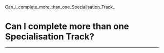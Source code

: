 Can_I_complete_more_than_one_Specialisation_Track_



Can I complete more than one Specialisation Track?
==================================================

---

